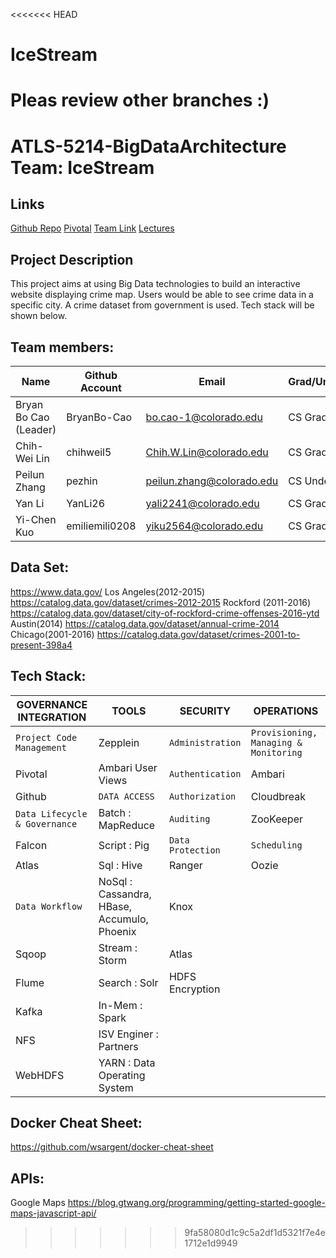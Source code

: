 <<<<<<< HEAD
# IceStream

Pleas review other branches :)
=======
# ATLS-5214-BigDataArchitecture Team: IceStream
## Links
[Github Repo](https://github.com/CUBigDataClass/IceStream)
[Pivotal](https://www.pivotaltracker.com/n/projects/1972679)
[Team Link](https://docs.google.com/spreadsheets/d/1Gv0jFhpdrLyGMqTjAnCv5wOGW3jQOCt-bI6XhQpgD9I/edit)
[Lectures](https://drive.google.com/open?id=0B3LEOOo_IkKfV1JOOXJvWl92Nnc)

## Project Description
This project aims at using Big Data technologies to build an interactive website displaying crime map. Users would be able to see crime data in a specific city. A crime dataset from government is used. Tech stack will be shown below.

## Team members:
Name | Github Account | Email | Grad/Undergrad
--- | --- | --- | ---
Bryan Bo Cao (Leader) |	BryanBo-Cao	| bo.cao-1@colorado.edu | CS Grad
Chih-Wei Lin | chihweil5 | Chih.W.Lin@colorado.edu | CS Grad
Peilun Zhang | pezhin	| peilun.zhang@colorado.edu | CS Undergrad																	
Yan Li | YanLi26 | yali2241@colorado.edu| CS Grad
Yi-Chen Kuo |	emiliemili0208 | yiku2564@colorado.edu | CS Grad

## Data Set:
https://www.data.gov/
Los Angeles(2012-2015) https://catalog.data.gov/dataset/crimes-2012-2015
Rockford (2011-2016) https://catalog.data.gov/dataset/city-of-rockford-crime-offenses-2016-ytd
Austin(2014) https://catalog.data.gov/dataset/annual-crime-2014
Chicago(2001-2016) https://catalog.data.gov/dataset/crimes-2001-to-present-398a4

## Tech Stack:
GOVERNANCE INTEGRATION | TOOLS | SECURITY | OPERATIONS
--- | --- | --- | ---
`Project Code Management` | Zepplein | `Administration` | `Provisioning, Managing & Monitoring`
Pivotal | Ambari User Views | `Authentication` | Ambari
Github | `DATA ACCESS` | `Authorization` | Cloudbreak
`Data Lifecycle & Governance` | Batch : MapReduce | `Auditing` | ZooKeeper
Falcon | Script : Pig | `Data Protection` | `Scheduling`
Atlas | Sql : Hive | Ranger | Oozie
`Data Workflow` | NoSql : Cassandra, HBase, Accumulo, Phoenix | Knox |
Sqoop | Stream : Storm | Atlas |
Flume | Search : Solr | HDFS Encryption |
Kafka | In-Mem : Spark |
NFS | ISV Enginer : Partners |
WebHDFS | YARN : Data Operating System |

## Docker Cheat Sheet:
https://github.com/wsargent/docker-cheat-sheet

## APIs:
Google Maps
https://blog.gtwang.org/programming/getting-started-google-maps-javascript-api/
>>>>>>> 9fa58080d1c9c5a2df1d5321f7e4e1712e1d9949
